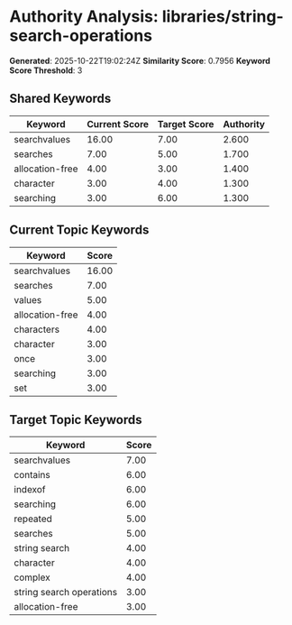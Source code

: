 # Authority Analysis: libraries/string-search-operations

**Generated**: 2025-10-22T19:02:24Z
**Similarity Score**: 0.7956
**Keyword Score Threshold**: 3

## Shared Keywords

| Keyword | Current Score | Target Score | Authority |
|---------|---------------|--------------|-----------|
| searchvalues | 16.00 | 7.00 | 2.600 |
| searches | 7.00 | 5.00 | 1.700 |
| allocation-free | 4.00 | 3.00 | 1.400 |
| character | 3.00 | 4.00 | 1.300 |
| searching | 3.00 | 6.00 | 1.300 |

## Current Topic Keywords

| Keyword | Score |
|---------|-------|
| searchvalues | 16.00 |
| searches | 7.00 |
| values | 5.00 |
| allocation-free | 4.00 |
| characters | 4.00 |
| character | 3.00 |
| once | 3.00 |
| searching | 3.00 |
| set | 3.00 |

## Target Topic Keywords

| Keyword | Score |
|---------|-------|
| searchvalues | 7.00 |
| contains | 6.00 |
| indexof | 6.00 |
| searching | 6.00 |
| repeated | 5.00 |
| searches | 5.00 |
| string search | 4.00 |
| character | 4.00 |
| complex | 4.00 |
| string search operations | 3.00 |
| allocation-free | 3.00 |


